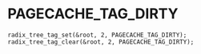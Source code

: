 
#  PAGECACHE_TAG_DIRTY

```
radix_tree_tag_set(&root, 2, PAGECACHE_TAG_DIRTY);
radix_tree_tag_clear(&root, 2, PAGECACHE_TAG_DIRTY);
```